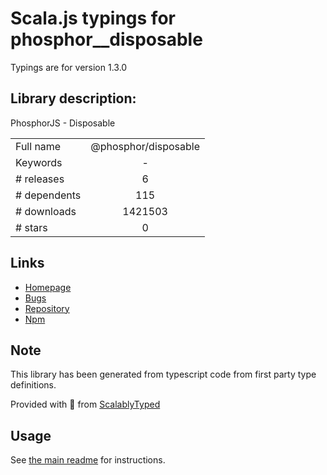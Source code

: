 
# Scala.js typings for phosphor__disposable

Typings are for version 1.3.0

## Library description:
PhosphorJS - Disposable

|                    |                 |
| ------------------ | :-------------: |
| Full name          | @phosphor/disposable |
| Keywords           | - |
| # releases         | 6 |
| # dependents       | 115 |
| # downloads        | 1421503 |
| # stars            | 0 |

## Links
- [Homepage](https://github.com/phosphorjs/phosphor)
- [Bugs](https://github.com/phosphorjs/phosphor/issues)
- [Repository](https://github.com/phosphorjs/phosphor)
- [Npm](https://www.npmjs.com/package/%40phosphor%2Fdisposable)
    


## Note
This library has been generated from typescript code from first party type definitions.

Provided with :purple_heart: from [ScalablyTyped](https://github.com/oyvindberg/ScalablyTyped)

## Usage
See [the main readme](../../readme.md) for instructions.


